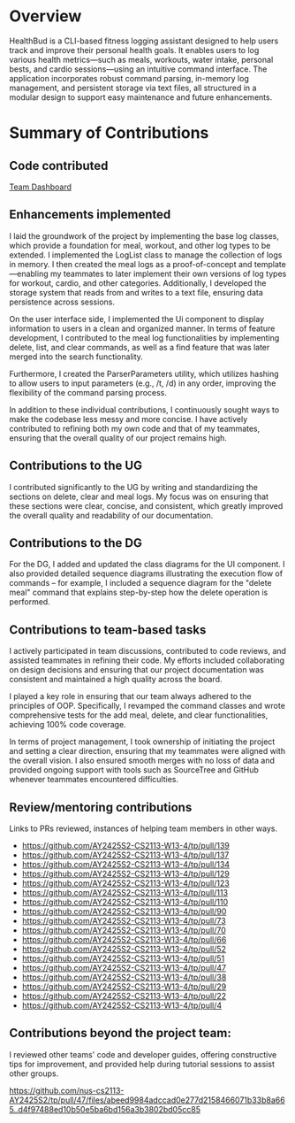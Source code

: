# Overview
HealthBud is a CLI-based fitness logging assistant designed to help users track and improve their personal health goals.
It enables users to log various health metrics—such as meals, workouts, water intake, personal bests, and cardio sessions—using an intuitive command interface. 
The application incorporates robust command parsing, in-memory log management, and persistent storage via text files, all structured in a modular design to support easy maintenance and future enhancements.


# Summary of Contributions
## Code contributed

[Team Dashboard](https://nus-cs2113-ay2425s2.github.io/tp-dashboard/#/widget/?search=&sort=groupTitle&sortWithin=title&timeframe=commit&mergegroup=&groupSelect=groupByRepos&breakdown=true&checkedFileTypes=docs~functional-code~test-code~other&since=2025-02-21&chartGroupIndex=40&chartIndex=1)

## Enhancements implemented

I laid the groundwork of the project by implementing the base log classes, which provide a foundation for meal, workout, and other log types to be extended. I implemented the LogList class to manage the collection of logs in memory. 
I then created the meal logs as a proof-of-concept and template—enabling my teammates to later implement their own versions of log types for workout, cardio, and other categories. 
Additionally, I developed the storage system that reads from and writes to a text file, ensuring data persistence across sessions.

On the user interface side, I implemented the Ui component to display information to users in a clean and organized manner. 
In terms of feature development, I contributed to the meal log functionalities by implementing delete, list, and clear commands, as well as a find feature that was later merged into the search functionality.

Furthermore, I created the ParserParameters utility, which utilizes hashing to allow users to input parameters (e.g., /t, /d) in any order, improving the flexibility of the command parsing process.

In addition to these individual contributions, I continuously sought ways to make the codebase less messy and more concise. 
I have actively contributed to refining both my own code and that of my teammates, ensuring that the overall quality of our project remains high.

## Contributions to the UG

I contributed significantly to the UG by writing and standardizing the sections on delete, clear and meal logs. 
My focus was on ensuring that these sections were clear, concise, and consistent, which greatly improved the overall quality and readability of our documentation.


## Contributions to the DG

For the DG, I added and updated the class diagrams for the UI component. 
I also provided detailed sequence diagrams illustrating the execution flow of commands – for example, 
I included a sequence diagram for the "delete meal" command that explains step-by-step how the delete operation is performed.

## Contributions to team-based tasks
I actively participated in team discussions, contributed to code reviews, and assisted teammates in refining their code. 
My efforts included collaborating on design decisions and ensuring that our project documentation was consistent and maintained a high quality across the board.

I played a key role in ensuring that our team always adhered to the principles of OOP. 
Specifically, I revamped the command classes and wrote comprehensive tests for the add meal, delete, and clear functionalities, achieving 100% code coverage.

In terms of project management, I took ownership of initiating the project and setting a clear direction, ensuring that my teammates were aligned with the overall vision. 
I also ensured smooth merges with no loss of data and provided ongoing support with tools such as SourceTree and GitHub whenever teammates encountered difficulties.

## Review/mentoring contributions
Links to PRs reviewed, instances of helping team members in other ways.

- https://github.com/AY2425S2-CS2113-W13-4/tp/pull/139
- https://github.com/AY2425S2-CS2113-W13-4/tp/pull/137
- https://github.com/AY2425S2-CS2113-W13-4/tp/pull/134
- https://github.com/AY2425S2-CS2113-W13-4/tp/pull/129
- https://github.com/AY2425S2-CS2113-W13-4/tp/pull/123
- https://github.com/AY2425S2-CS2113-W13-4/tp/pull/113
- https://github.com/AY2425S2-CS2113-W13-4/tp/pull/110
- https://github.com/AY2425S2-CS2113-W13-4/tp/pull/90
- https://github.com/AY2425S2-CS2113-W13-4/tp/pull/73
- https://github.com/AY2425S2-CS2113-W13-4/tp/pull/70
- https://github.com/AY2425S2-CS2113-W13-4/tp/pull/66
- https://github.com/AY2425S2-CS2113-W13-4/tp/pull/52
- https://github.com/AY2425S2-CS2113-W13-4/tp/pull/51
- https://github.com/AY2425S2-CS2113-W13-4/tp/pull/47
- https://github.com/AY2425S2-CS2113-W13-4/tp/pull/38
- https://github.com/AY2425S2-CS2113-W13-4/tp/pull/29
- https://github.com/AY2425S2-CS2113-W13-4/tp/pull/22
- https://github.com/AY2425S2-CS2113-W13-4/tp/pull/4


## Contributions beyond the project team:
I reviewed other teams' code and developer guides, offering constructive tips for improvement, and provided help during tutorial sessions to assist other groups.

https://github.com/nus-cs2113-AY2425S2/tp/pull/47/files/abeed9984adccad0e277d2158466071b33b8a665..d4f97488ed10b50e5ba6bd156a3b3802bd05cc85